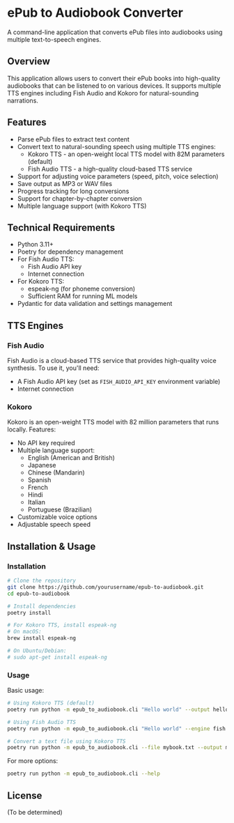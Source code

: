 # ePub to Audiobook Converter

A command-line application that converts ePub files into audiobooks using multiple text-to-speech engines.

## Overview

This application allows users to convert their ePub books into high-quality audiobooks that can be listened to on various devices. It supports multiple TTS engines including Fish Audio and Kokoro for natural-sounding narrations.

## Features

- Parse ePub files to extract text content
- Convert text to natural-sounding speech using multiple TTS engines:
  - Kokoro TTS - an open-weight local TTS model with 82M parameters (default)
  - Fish Audio TTS - a high-quality cloud-based TTS service
- Support for adjusting voice parameters (speed, pitch, voice selection)
- Save output as MP3 or WAV files
- Progress tracking for long conversions
- Support for chapter-by-chapter conversion
- Multiple language support (with Kokoro TTS)

## Technical Requirements

- Python 3.11+
- Poetry for dependency management
- For Fish Audio TTS:
  - Fish Audio API key
  - Internet connection
- For Kokoro TTS:
  - espeak-ng (for phoneme conversion)
  - Sufficient RAM for running ML models
- Pydantic for data validation and settings management

## TTS Engines

### Fish Audio

Fish Audio is a cloud-based TTS service that provides high-quality voice synthesis. To use it, you'll need:
- A Fish Audio API key (set as `FISH_AUDIO_API_KEY` environment variable)
- Internet connection

### Kokoro

Kokoro is an open-weight TTS model with 82 million parameters that runs locally. Features:
- No API key required
- Multiple language support:
  - English (American and British)
  - Japanese
  - Chinese (Mandarin)
  - Spanish
  - French
  - Hindi
  - Italian
  - Portuguese (Brazilian)
- Customizable voice options
- Adjustable speech speed

## Installation & Usage

### Installation

```bash
# Clone the repository
git clone https://github.com/yourusername/epub-to-audiobook.git
cd epub-to-audiobook

# Install dependencies
poetry install

# For Kokoro TTS, install espeak-ng
# On macOS:
brew install espeak-ng

# On Ubuntu/Debian:
# sudo apt-get install espeak-ng
```

### Usage

Basic usage:

```bash
# Using Kokoro TTS (default)
poetry run python -m epub_to_audiobook.cli "Hello world" --output hello.wav

# Using Fish Audio TTS
poetry run python -m epub_to_audiobook.cli "Hello world" --engine fish --output hello.wav

# Convert a text file using Kokoro TTS
poetry run python -m epub_to_audiobook.cli --file mybook.txt --output mybook.mp3 --format mp3 --voice af_heart
```

For more options:

```bash
poetry run python -m epub_to_audiobook.cli --help
```

## License

(To be determined)
